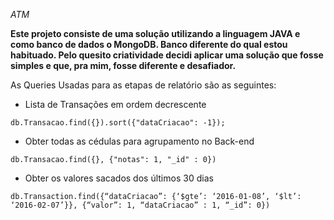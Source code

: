 *ATM*

**Este projeto consiste de uma solução utilizando a linguagem JAVA e como banco de dados o MongoDB. Banco diferente do qual estou habituado. Pelo quesito criatividade decidi aplicar uma solução que fosse simples e que, pra mim, fosse diferente e desafiador.**

As Queries Usadas para as etapas de relatório são as seguintes:

 - Lista de Transações em ordem decrescente


```
db.Transacao.find({}).sort({"dataCriacao": -1});
```


 - Obter todas as cédulas para agrupamento no Back-end

```
db.Transacao.find({}, {"notas": 1, "_id" : 0})
```


 - Obter os valores sacados dos últimos 30 dias


```
db.Transaction.find({“dataCriacao”: {‘$gte’: ‘2016-01-08’, ‘$lt’: ‘2016-02-07’}}, {“valor”: 1, “dataCriacao” : 1, “_id”: 0})
```
